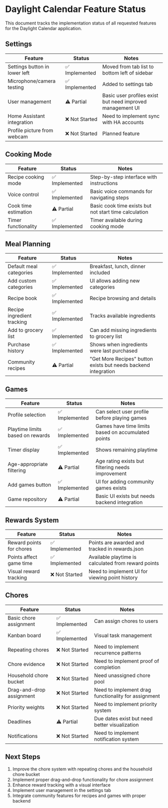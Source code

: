 # Daylight Calendar Feature Status

This document tracks the implementation status of all requested features for the Daylight Calendar application.

## Settings

| Feature | Status | Notes |
|---------|--------|-------|
| Settings button in lower left | ✅ Implemented | Moved from tab list to bottom left of sidebar |
| Microphone/camera testing | ✅ Implemented | Added to settings tab |
| User management | ⚠️ Partial | Basic user profiles exist but need improved management UI |
| Home Assistant integration | ❌ Not Started | Need to implement sync with HA accounts |
| Profile picture from webcam | ❌ Not Started | Planned feature |

## Cooking Mode

| Feature | Status | Notes |
|---------|--------|-------|
| Recipe cooking mode | ✅ Implemented | Step-by-step interface with instructions |
| Voice control | ✅ Implemented | Basic voice commands for navigating steps |
| Cook time estimation | ⚠️ Partial | Basic cook time exists but not start time calculation |
| Timer functionality | ✅ Implemented | Timer available during cooking mode |

## Meal Planning

| Feature | Status | Notes |
|---------|--------|-------|
| Default meal categories | ✅ Implemented | Breakfast, lunch, dinner included |
| Add custom categories | ✅ Implemented | UI allows adding new categories |
| Recipe book | ✅ Implemented | Recipe browsing and details |
| Recipe ingredient tracking | ✅ Implemented | Tracks available ingredients |
| Add to grocery list | ✅ Implemented | Can add missing ingredients to grocery list |
| Purchase history | ✅ Implemented | Shows when ingredients were last purchased |
| Community recipes | ⚠️ Partial | "Get More Recipes" button exists but needs backend integration |

## Games

| Feature | Status | Notes |
|---------|--------|-------|
| Profile selection | ✅ Implemented | Can select user profile before playing games |
| Playtime limits based on rewards | ✅ Implemented | Games have time limits based on accumulated points |
| Timer display | ✅ Implemented | Shows remaining playtime |
| Age-appropriate filtering | ⚠️ Partial | Age rating exists but filtering needs improvement |
| Add games button | ✅ Implemented | UI for adding community games exists |
| Game repository | ⚠️ Partial | Basic UI exists but needs backend integration |

## Rewards System

| Feature | Status | Notes |
|---------|--------|-------|
| Reward points for chores | ✅ Implemented | Points are awarded and tracked in rewards.json |
| Points affect game time | ✅ Implemented | Available playtime is calculated from reward points |
| Visual reward tracking | ❌ Not Started | Need to implement UI for viewing point history |

## Chores

| Feature | Status | Notes |
|---------|--------|-------|
| Basic chore assignment | ✅ Implemented | Can assign chores to users |
| Kanban board | ✅ Implemented | Visual task management |
| Repeating chores | ❌ Not Started | Need to implement recurrence patterns |
| Chore evidence | ❌ Not Started | Need to implement proof of completion |
| Household chore bucket | ❌ Not Started | Need unassigned chore pool |
| Drag-and-drop assignment | ❌ Not Started | Need to implement drag functionality for assignment |
| Priority weights | ❌ Not Started | Need to implement priority system |
| Deadlines | ⚠️ Partial | Due dates exist but need better visualization |
| Notifications | ❌ Not Started | Need to implement notification system |

## Next Steps

1. Improve the chore system with repeating chores and the household chore bucket
2. Implement proper drag-and-drop functionality for chore assignment
3. Enhance reward tracking with a visual interface
4. Implement user management in the settings tab
5. Integrate community features for recipes and games with proper backend 